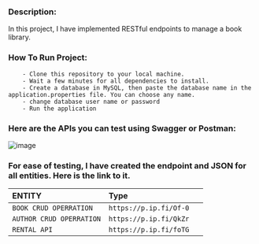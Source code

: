 ### Description:
   In this project, I have implemented RESTful endpoints to manage a book library.

### How To Run Project:
        - Clone this repository to your local machine.
        - Wait a few minutes for all dependencies to install.
        - Create a database in MySQL, then paste the database name in the application.properties file. You can choose any name.
        - change database user name or password
        - Run the application

### Here are the APIs you can test using Swagger or Postman:
![image](https://github.com/ayushraj12009/Olik-Java-Assignment/assets/51042913/ffa979fb-7b15-4d18-aa9b-cf0f98e4a7ba)

### For ease of testing, I have created the endpoint and JSON for all entities. Here is the link to it.


| ENTITY | Type     |                        
| :-------- | :------- | :-------------------------------- 
| `BOOK CRUD OPERRATION`    | `https://p.ip.fi/Of-0` | 
| `AUTHOR CRUD OPERRATION`   | `https://p.ip.fi/QkZr` | 
| `RENTAL API`        | `https://p.ip.fi/foTG` | 



